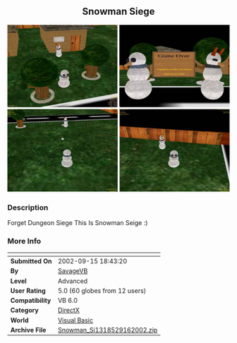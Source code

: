 ﻿<div align="center">

## Snowman Siege

<img src="PIC20029161216267886.JPG">
</div>

### Description

Forget Dungeon Siege This Is Snowman Seige :)
 
### More Info
 


<span>             |<span>
---                |---
**Submitted On**   |2002-09-15 18:43:20
**By**             |[SavageVB](https://github.com/Planet-Source-Code/PSCIndex/blob/master/ByAuthor/savagevb.md)
**Level**          |Advanced
**User Rating**    |5.0 (60 globes from 12 users)
**Compatibility**  |VB 6\.0
**Category**       |[DirectX](https://github.com/Planet-Source-Code/PSCIndex/blob/master/ByCategory/directx__1-44.md)
**World**          |[Visual Basic](https://github.com/Planet-Source-Code/PSCIndex/blob/master/ByWorld/visual-basic.md)
**Archive File**   |[Snowman\_Si1318529162002\.zip](https://github.com/Planet-Source-Code/savagevb-snowman-siege__1-39048/archive/master.zip)








